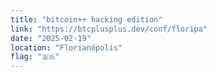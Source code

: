 ```yaml
---
title: "bitcoin++ hacking edition"
link: "https://btcplusplus.dev/conf/floripa"
date: "2025-02-19"
location: "Florianópolis"
flag: "🇧🇷"
---
```

